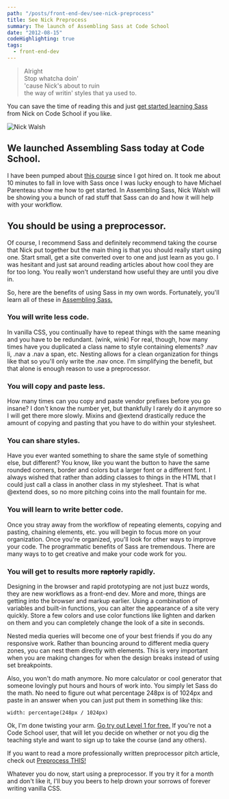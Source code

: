 ```yaml
---
path: "/posts/front-end-dev/see-nick-preprocess"
title: See Nick Preprocess
summary: The launch of Assembling Sass at Code School
date: "2012-08-15"
codeHighlighting: true
tags:
  - front-end-dev
---
```


> Alright  
> Stop whatcha doin'  
> 'cause Nick's about to ruin  
> the way of writin' styles that ya used to.

You can save the time of reading this and just [get started learning Sass](http://www.codeschool.com/courses/assembling-sass) from Nick on Code School if you like.

![Nick Walsh](/posts/front-end-dev/see-nick-preprocess/nick-walsh.png)

## We launched Assembling Sass today at Code School.

I have been pumped about [this course](http://www.codeschool.com/courses/assembling-sass) since I got hired on. It took me about 10 minutes to fall in love with Sass once I was lucky enough to have Michael Parenteau show me how to get started. In Assembling Sass, Nick Walsh will be showing you a bunch of rad stuff that Sass can do and how it will help with your workflow.

## You should be using a preprocessor.

Of course, I recommend Sass and definitely recommend taking the course that Nick put together but the main thing is that you should really start using one. Start small, get a site converted over to one and just learn as you go. I was hesitant and just sat around reading articles about how cool they are for too long. You really won't understand how useful they are until you dive in.

So, here are the benefits of using Sass in my own words. Fortunately, you'll learn all of these in [Assembling Sass.](http://www.codeschool.com/courses/assembling-sass)

### You will write less code.

In vanilla CSS, you continually have to repeat things with the same meaning and you have to be redundant. (wink, wink) For real, though, how many times have you duplicated a class name to style containing elements? .nav li, .nav a .nav a span, etc. Nesting allows for a clean organization for things like that so you'll only write the .nav once. I'm simplifying the benefit, but that alone is enough reason to use a preprocessor.

### You will copy and paste less.

How many times can you copy and paste vendor prefixes before you go insane? I don't know the number yet, but thankfully I rarely do it anymore so I will get there more slowly. Mixins and @extend drastically reduce the amount of copying and pasting that you have to do within your stylesheet.

### You can share styles.

Have you ever wanted something to share the same style of something else, but different? You know, like you want the button to have the same rounded corners, border and colors but a larger font or a different font. I always wished that rather than adding classes to things in the HTML that I could just call a class in another class in my stylesheet. That is what @extend does, so no more pitching coins into the mall fountain for me.

### You will learn to write better code.

Once you stray away from the workflow of repeating elements, copying and pasting, chaining elements, etc. you will begin to focus more on your organization. Once you're organized, you'll look for other ways to improve your code. The programmatic benefits of Sass are tremendous. There are many ways to to get creative and make your code work for you.

### You will get to results more <strike>raptorly</strike> rapidly.

Designing in the browser and rapid prototyping are not just buzz words, they are new workflows as a front-end dev. More and more, things are getting into the browser and markup earlier. Using a combination of variables and built-in functions, you can alter the appearance of a site very quickly. Store a few colors and use color functions like lighten and darken on them and you can completely change the look of a site in seconds.

Nested media queries will become one of your best friends if you do any responsive work. Rather than bouncing around to different media query zones, you can nest them directly with elements. This is very important when you are making changes for when the design breaks instead of using set breakpoints.

Also, you won't do math anymore. No more calculator or cool generator that someone lovingly put hours and hours of work into. You simply let Sass do the math. No need to figure out what percentage 248px is of 1024px and paste in an answer when you can just put them in something like this:

    width: percentage(248px / 1024px)

Ok, I'm done twisting your arm. [Go try out Level 1 for free.](http://www.codeschool.com/courses/assembling-sass) If you're not a Code School user, that will let you decide on whether or not you dig the teaching style and want to sign up to take the course (and any others).

If you want to read a more professionally written preprocessor pitch article, check out [Preprocess THIS!](http://cognition.happycog.com/article/preprocess-this)

Whatever you do now, start using a preprocessor. If you try it for a month and don't like it, I'll buy you beers to help drown your sorrows of forever writing vanilla CSS.
